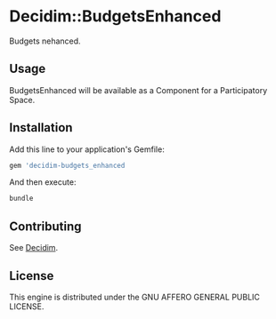 # Decidim::BudgetsEnhanced

Budgets nehanced.

## Usage

BudgetsEnhanced will be available as a Component for a Participatory
Space.

## Installation

Add this line to your application's Gemfile:

```ruby
gem 'decidim-budgets_enhanced
```

And then execute:

```bash
bundle
```

## Contributing

See [Decidim](https://github.com/decidim/decidim).

## License

This engine is distributed under the GNU AFFERO GENERAL PUBLIC LICENSE.
